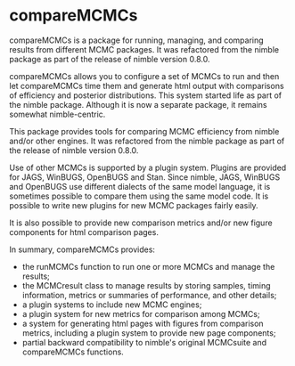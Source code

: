 # compareMCMCs

compareMCMCs is a package for running, managing, and comparing results from different MCMC packages.   It was refactored from the nimble package as part of the release of nimble version 0.8.0.

compareMCMCs allows you to configure a set of MCMCs to run and then let compareMCMCs time them and generate html output with comparisons of efficiency and posterior distributions. This system started life as part of the nimble package. Although it is now a separate package, it remains somewhat nimble-centric.

This package provides tools for comparing MCMC efficiency from nimble and/or other engines.   It was refactored from the nimble package as part of the release of nimble version 0.8.0.

Use of other MCMCs is supported by a plugin system.  Plugins are provided for JAGS, WinBUGS, OpenBUGS and Stan.  Since nimble, JAGS, WinBUGS and OpenBUGS use different dialects of the same model language, it is sometimes possible to compare them using the same model code. It is possible to write new plugins for new MCMC packages fairly easily. 

It is also possible to provide new comparison metrics and/or new figure components for html comparison pages.

In summary, compareMCMCs provides:

- the runMCMCs function to run one or more MCMCs and manage the results;
- the MCMCresult class to manage results by storing samples, timing information, metrics or summaries of performance, and other details;
- a plugin systems to include new MCMC engines;
- a plugin system for new metrics for comparison among MCMCs;
- a system for generating html pages with figures from comparison metrics, including a plugin system to provide new page components;
- partial backward compatibility to nimble's original MCMCsuite and compareMCMCs functions.
